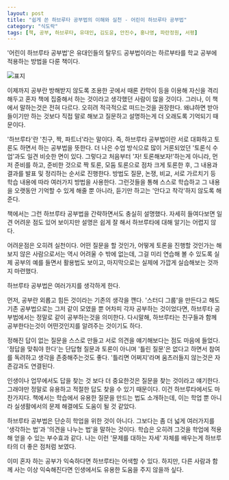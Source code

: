 ```yaml
---
layout: post
title: "쉽게 쓴 하브루타 공부법의 이해와 실천 - 어린이 하브루타 공부법"
category: "식도락"
tags: [책, 공부, 하브루타, 유대인, 김도윤, 안진수, 홍나영, 파란정원, 서평]
---
```


'어린이 하브루타 공부법'은 유대인들의 탈무드 공부법이라는
하르부타를 학교 공부에 적용하는 방법을 다룬 책이다.

![표지](https://lh3.googleusercontent.com/-oYrwC4TDRiw/WfE2JfnW90I/AAAAAAAAaDQ/x35VMecsg7Uel-R5s5_ZgaOSFSrI_3KOgCE0YBhgL/s480/havruta-learning-for-child-book.jpg)

이제까지 공부란
방해받지 않도록 조용한 곳에서
때론 칸막이 등을 이용해 자신을 격리해두고
혼자 책에 집중해서 하는 것이라고 생각했던 사람이 많을 것이다.
그러나, 이 책에서 말하는것은 전혀 다르다.
오히려 적극적으로 떠드는것을 권장한다.
왜냐하면 받아들이기만 하는 것보다
직접 말로 해보고 질문하고 설명하는게 더 오래도록 기억되기 때문이다.

'하브루타'란 '친구, 짝, 파트너'라는 말이다.
즉, 하브루타 공부법이란 서로 대화하고 토론도 하면서 하는 공부법을 뜻한다.
더 나은 수업 방식으로 많이 거론되었던 '토론식 수업'과도 일견 비슷한 면이 있다.
그렇다고 처음부터 '자! 토론해보자!'하는게 아니라,
먼저 준비를 하고, 준비한 것으로 짝 토론, 모둠 토론으로 점차 크게 토론한 후,
그 내용과 결과를 발표 및 정리하는 순서로 진행한다.
방법도 질문, 논쟁, 비교, 서로 가르치기 등
학습 내용에 따라 여러가지 방법을 사용한다.
그런것들을 통해 스스로 학습하고 그 내용을 오랫동안 기억할 수 있게 해줄 뿐 아니라,
듣기만 하고는 '안다고 착각'하지 않도록 해준다.

책에서는 그런 하브루타 공부법을 간략하면서도 충실히 설명했다.
자세히 들여다보면 일견 어려운 점도 있어 보이지만 설명은 쉽게 잘 해서
하브루타에 대해 알기는 어렵지 않다.

어려운점은 오히려 실천이다.
어떤 질문을 할 것인가, 어떻게 토론을 진행할 것인가는
해보지 않은 사람으로서는 역시 어려울 수 밖에 없는데,
그걸 미리 연습해 볼 수 있도록
실제 공부의 예를 들면서 활용법도 보이고,
마지막으로는 실제에 가깝게 실습해보는 것까지 마련했다.

하브루타 공부법은 여러가지를 생각하게 한다.

먼저, 공부란 외롭고 힘든 것이라는 기존의 생각을 깬다.
'스터디 그룹'을 만든다고 해도
기존 공부법으로는 그저 같이 모였을 뿐 어차피 각자 공부하는 것이었다면,
하브루타 공부법에서는 정말로 같이 공부하는것을 의미한다.
다시말해, 하브루타는 친구들과 함께 공부한다는것이 어떤것인지를 알려주는 것이기도 하다.

정해진 답이 없는 질문을 스스로 만들고 서로 의견을 얘기해보다는 점도 마음에 들었다.
'정답을 맞춰야 한다'는 단답형 질문과 토론이 아니며
'틀린 질문'은 없다고 하면서 참여를 독려하고 생각을 존중해주는것도 좋다.
'틀리면 어쩌지'라며 움츠러들지 않는것은 자존감과도 연결된다.

인생이나 업무에서도 답을 찾는 것 보다 더 중요한것은 질문을 찾는 것이라고 얘기한다.
그래야만 정말로 유용하고 적절한 답도 찾을 수 있기 때문이다.
이건 하브루타에서도 마찬가지다.
책에서는 학습에서 유용한 질문을 만드는 법도 소개하는데,
이는 학업 뿐 아니라 실생활에서의 문제 해결에도 도움이 될 것 같았다.

하브루타 공부법은 단순히 학업을 위한 것이 아니다.
그보다는 좀 더 넓게 여러가지를 '생각하는 법'과 '의견을 나누는 법'을 말하는 것이다.
학습은 오히려 그것을 학업에 적용해 얻을 수 있는 부수효과 같다.
나는 이런 '문제를 대하는 자세' 자체를 배우는게 하브루타의 더 좋은 점처럼 보였다.

이미 혼자 하는 공부가 익숙하다면 하브루타는 어색할 수 있다.
하지만, 다른 사람과 함께 사는 이상
익숙해진다면 인생에서도 유용한 도움을 주지 않을까 싶다.
